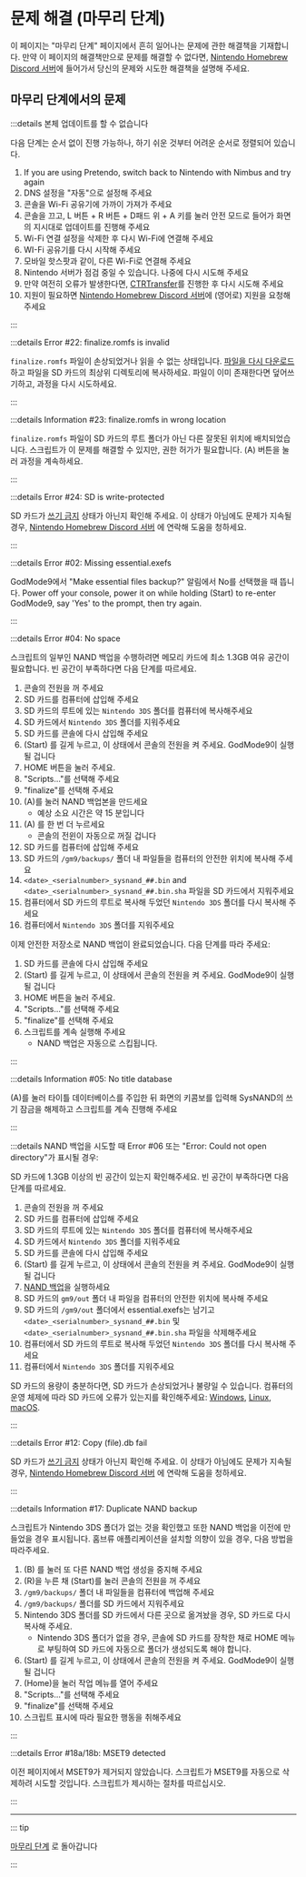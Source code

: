 # 문제 해결 (마무리 단계)

이 페이지는 "마무리 단계" 페이지에서 흔히 일어나는 문제에 관한 해결책을 기재합니다. 만약 이 페이지의 해결책만으로 문제를 해결할 수 없다면, [Nintendo Homebrew Discord 서버](https://discord.gg/MWxPgEp)에 들어가서 당신의 문제와 시도한 해결책을 설명해 주세요.

## 마무리 단계에서의 문제

:::details 본체 업데이트를 할 수 없습니다

다음 단계는 순서 없이 진행 가능하나, 하기 쉬운 것부터 어려운 순서로 정렬되어 있습니다.

1. If you are using Pretendo, switch back to Nintendo with Nimbus and try again
2. DNS 설정을 "자동"으로 설정해 주세요
3. 콘솔을 Wi-Fi 공유기에 가까이 가져가 주세요
4. 콘솔을 끄고, L 버튼 + R 버튼 + D패드 위 + A 키를 눌러 안전 모드로 들어가 화면의 지시대로 업데이트를 진행해 주세요
5. Wi-Fi 연결 설정을 삭제한 후 다시 Wi-Fi에 연결해 주세요
6. WI-Fi 공유기를 다시 시작해 주세요
7. 모바일 핫스팟과 같이, 다른 Wi-Fi로 연결해 주세요
8. Nintendo 서버가 점검 중일 수 있습니다. 나중에 다시 시도해 주세요
9. 만약 여전히 오류가 발생한다면, [CTRTransfer](ctrtransfer)를 진행한 후 다시 시도해 주세요
10. 지원이 필요하면 [Nintendo Homebrew Discord 서버](https://discord.gg/MWxPgEp)에 (영어로) 지원을 요청해 주세요

:::

:::details Error #22: finalize.romfs is invalid

`finalize.romfs` 파일이 손상되었거나 읽을 수 없는 상태입니다. [파일을 다시 다운로드](https://github.com/hacks-guide/finalize/releases/latest/download/finalize.romfs)하고 파일을 SD 카드의 최상위 디렉토리에 복사하세요. 파일이 이미 존재한다면 덮어쓰기하고, 과정을 다시 시도하세요.

:::

:::details Information #23: finalize.romfs in wrong location

`finalize.romfs` 파일이 SD 카드의 루트 폴더가 아닌 다른 잘못된 위치에 배치되었습니다. 스크립트가 이 문제를 해결할 수 있지만, 권한 허가가 필요합니다. (A) 버튼을 눌러 과정을 계속하세요.

:::

:::details Error #24: SD is write-protected

SD 카드가 [쓰기 금지](/images/sdlock.png) 상태가 아닌지 확인해 주세요. 이 상태가 아님에도 문제가 지속될 경우, [Nintendo Homebrew Discord 서버](https://discord.gg/MWxPgEp) 에 연락해 도움을 청하세요.

:::

:::details Error #02: Missing essential.exefs

GodMode9에서 "Make essential files backup?" 알림에서 No를 선택했을 때 뜹니다. Power off your console, power it on while holding (Start) to re-enter GodMode9, say 'Yes' to the prompt, then try again.

:::

:::details Error #04: No space

스크립트의 일부인 NAND 백업을 수행하려면 메모리 카드에 최소 1.3GB 여유 공간이 필요합니다. 빈 공간이 부족하다면 다음 단계를 따르세요.

1. 콘솔의 전원을 꺼 주세요
2. SD 카드를 컴퓨터에 삽입해 주세요
3. SD 카드의 루트에 있는 `Nintendo 3DS` 폴더를 컴퓨터에 복사해주세요
4. SD 카드에서 `Nintendo 3DS` 폴더를 지워주세요
5. SD 카드를 콘솔에 다시 삽입해 주세요
6. (Start) 를 길게 누르고, 이 상태에서 콘솔의 전원을 켜 주세요. GodMode9이 실행될 겁니다
7. HOME 버튼을 눌러 주세요.
8. "Scripts..."를 선택해 주세요
9. "finalize"를 선택해 주세요
10. (A)를 눌러 NAND 백업본을 만드세요
    - 예상 소요 시간은 약 15 분입니다
11. (A) 를 한 번 더 누르세요
    - 콘솔의 전윈이 자동으로 꺼질 겁니다
12. SD 카드를 컴퓨터에 삽입해 주세요
13. SD 카드의 `/gm9/backups/` 폴더 내 파일들을 컴퓨터의 안전한 위치에 복사해 주세요
14. `<date>_<serialnumber>_sysnand_##.bin` and `<date>_<serialnumber>_sysnand_##.bin.sha` 파일을 SD 카드에서 지워주세요
15. 컴퓨터에서 SD 카드의 루트로 복사해 두었던 `Nintendo 3DS` 폴더를 다시 복사해 주세요
16. 컴퓨터에서 `Nintendo 3DS` 폴더를 지워주세요

이제 안전한 저장소로 NAND 백업이 완료되었습니다. 다음 단계를 따라 주세요:

1. SD 카드를 콘솔에 다시 삽입해 주세요
2. (Start) 를 길게 누르고, 이 상태에서 콘솔의 전원을 켜 주세요. GodMode9이 실행될 겁니다
3. HOME 버튼을 눌러 주세요.
4. "Scripts..."를 선택해 주세요
5. "finalize"를 선택해 주세요
6. 스크립트를 계속 실행해 주세요
    - NAND 백업은 자동으로 스킵됩니다.

:::

:::details Information #05: No title database

(A)를 눌러 타이틀 데이터베이스를 주입한 뒤 화면의 키콤보를 입력해 SysNAND의 쓰기 잠금을 해제하고 스크립트를 계속 진행해 주세요

:::

:::details NAND 백업을 시도할 때 Error #06 또는 "Error: Could not open directory"가 표시될 경우:

SD 카드에 1.3GB 이상의 빈 공간이 있는지 확인해주세요. 빈 공간이 부족하다면 다음 단계를 따르세요.

1. 콘솔의 전원을 꺼 주세요
2. SD 카드를 컴퓨터에 삽입해 주세요
3. SD 카드의 루트에 있는 `Nintendo 3DS` 폴더를 컴퓨터에 복사해주세요
4. SD 카드에서 `Nintendo 3DS` 폴더를 지워주세요
5. SD 카드를 콘솔에 다시 삽입해 주세요
6. (Start) 를 길게 누르고, 이 상태에서 콘솔의 전원을 켜 주세요. GodMode9이 실행될 겁니다
7. [NAND 백업](godmode9-usage#creating-a-nand-backup)을 실행하세요
8. SD 카드의 `gm9/out` 폴더 내 파일을 컴퓨터의 안전한 위치에 복사해 주세요
9. SD 카드의 `/gm9/out` 폴더에서 essential.exefs는 남기고 `<date>_<serialnumber>_sysnand_##.bin` 및 `<date>_<serialnumber>_sysnand_##.bin.sha` 파일을 삭제해주세요
10. 컴퓨터에서 SD 카드의 루트로 복사해 두었던 `Nintendo 3DS` 폴더를 다시 복사해 주세요
11. 컴퓨터에서 `Nintendo 3DS` 폴더를 지워주세요

SD 카드의 용량이 충분하다면, SD 카드가 손상되었거나 불량일 수 있습니다. 컴퓨터의 운영 체제에 따라 SD 카드에 오류가 있는지를 확인해주세요: [Windows](h2testw-\(windows\)), [Linux](f3-\(linux\)), [macOS](f3xswift-\(mac\)).

:::

:::details Error #12: Copy (file).db fail

SD 카드가 [쓰기 금지](/images/sdlock.png) 상태가 아닌지 확인해 주세요. 이 상태가 아님에도 문제가 지속될 경우, [Nintendo Homebrew Discord 서버](https://discord.gg/MWxPgEp) 에 연락해 도움을 청하세요.

:::

:::details Information #17: Duplicate NAND backup

스크립트가 Nintendo 3DS 폴더가 없는 것을 확인했고 또한 NAND 백업을 이전에 만들었을 경우 표시됩니다. 홈브류 애플리케이션을 설치할 의향이 있을 경우, 다음 방법을 따라주세요.

1. (B) 를 눌러 또 다른 NAND 백업 생성을 중지해 주세요
2. (R)을 누른 채 (Start)를 눌러 콘솔의 전원을 꺼 주세요
3. `/gm9/backups/` 폴더 내 파일들을 컴퓨터에 백업해 주세요
4. `/gm9/backups/` 폴더를 SD 카드에서 지워주세요
5. Nintendo 3DS 폴더를 SD 카드에서 다른 곳으로 옮겨놨을 경우, SD 카드로 다시 복사해 주세요.
    - Nintendo 3DS 폴더가 없을 경우, 콘솔에 SD 카드를 장착한 채로 HOME 메뉴로 부팅하여 SD 카드에 자동으로 폴더가 생성되도록 해야 합니다.
6. (Start) 를 길게 누르고, 이 상태에서 콘솔의 전원을 켜 주세요. GodMode9이 실행될 겁니다
7. (Home)을 눌러 작업 메뉴를 열어 주세요
8. "Scripts..."를 선택해 주세요
9. "finalize"를 선택해 주세요
10. 스크립트 표시에 따라 필요한 행동을 취해주세요

:::

:::details Error #18a/18b: MSET9 detected

이전 페이지에서 MSET9가 제거되지 않았습니다. 스크립트가 MSET9를 자동으로 삭제하려 시도할 것입니다. 스크립트가 제시하는 절차를 따르십시오.

:::

<!--@include: ./_include/troubleshooting-get-help-common.md -->

---

::: tip

[마무리 단계](finalizing-setup) 로 돌아갑니다

:::

<!--@include: ./_include/troubleshooting-return.md -->
